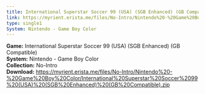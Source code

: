 ```yaml
---
title: International Superstar Soccer 99 (USA) (SGB Enhanced) (GB Compatible)
link: https://myrient.erista.me/files/No-Intro/Nintendo%20-%20Game%20Boy%20Color/International%20Superstar%20Soccer%2099%20(USA)%20(SGB%20Enhanced)%20(GB%20Compatible).zip
type: single1
System: Nintendo - Game Boy Color
---
```

<b>Game:</b> International Superstar Soccer 99 (USA) (SGB Enhanced) (GB Compatible)<br>
<b>System:</b> Nintendo - Game Boy Color<br>
<b>Collection:</b> No-Intro<br>
<b>Download:</b> https://myrient.erista.me/files/No-Intro/Nintendo%20-%20Game%20Boy%20Color/International%20Superstar%20Soccer%2099%20(USA)%20(SGB%20Enhanced)%20(GB%20Compatible).zip